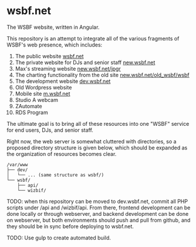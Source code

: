 wsbf.net
========

The WSBF website, written in Angular.

This repository is an attempt to integrate all of the various fragments of WSBF's web presence, which includes:

1. The public website [wsbf.net](wsbf.net)
2. The private website for DJs and senior staff [new.wsbf.net](new.wsbf.net)
3. Max's streaming website [new.wsbf.net/jpgr](new.wsbf.net/jpgr)
4. The charting functionality from the old site [new.wsbf.net/old_wsbf/wsbf](new.wsbf.net/old_wsbf/wsbf)
5. The development website [dev.wsbf.net](dev.wsbf.net)
6. Old Wordpress website
7. Mobile site [m.wsbf.net](m.wsbf.net)
8. Studio A webcam
9. ZAutomate
10. RDS Program

The ultimate goal is to bring all of these resources into one "WSBF" service for end users, DJs, and senior staff.

Right now, the web server is somewhat cluttered with directories, so a proposed directory structure is given below, which should be expanded as the organization of resources becomes clear.

	/var/www
	├── dev/
	│   └── ... (same structure as wsbf/)
	└── wsbf/
		├── api/
		└── wizbif/

TODO: when this repository can be moved to dev.wsbf.net, commit all PHP scripts under /api and /wizbif/api. From there, frontend development can be done locally or through webserver, and backend development can be done on webserver, but both environments should push and pull from github, and they should be in sync before deploying to wsbf.net.

TODO: Use gulp to create automated build.
